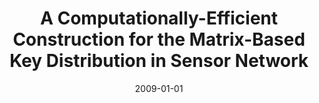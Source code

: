---
title: "A Computationally-Efficient Construction for the Matrix-Based Key Distribution in Sensor Network"
collection: publications
permalink: /publication/2009-01-01-A-Computationally-Efficient-Construction-for-the-Matrix-Based-Key-Distribution-in-Sensor-Network
date: 2009-01-01
venue: 'In the proceedings of Advances in Information Security and Assurance, Third International Conference and Workshops, ISA 2009, Seoul, Korea, June 25-27, 2009. Proceedings'
paperurl: 'https://doi.org/10.1007/978-3-642-02617-1\_20'
citation: ' David Mohaisen,  Nam{-}Su Jho,  Dowon Hong, &quot;A Computationally-Efficient Construction for the Matrix-Based Key Distribution in Sensor Network.&quot; In the proceedings of Advances in Information Security and Assurance, Third International Conference and Workshops, ISA 2009, Seoul, Korea, June 25-27, 2009. Proceedings, 2009.'
---
